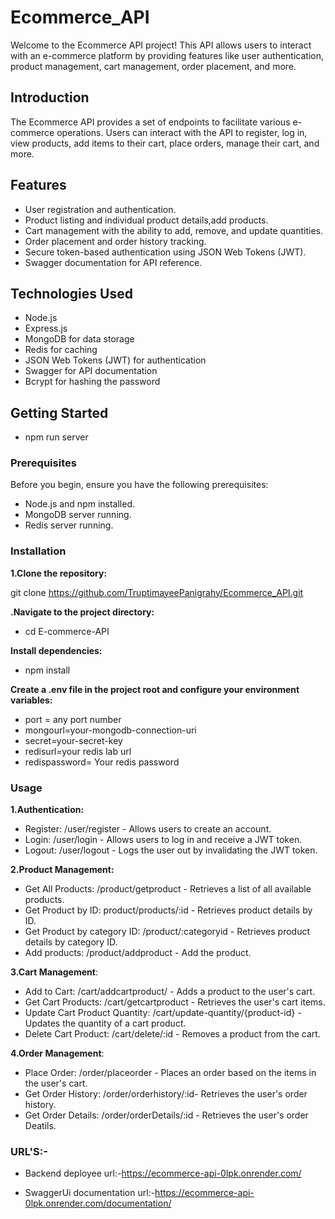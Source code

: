 # Ecommerce_API

Welcome to the Ecommerce API project! This API allows users to interact with an e-commerce platform by providing features like user authentication, product management, cart management, order placement, and more.

## Introduction

The Ecommerce API provides a set of endpoints to facilitate various e-commerce operations. Users can interact with the API to register, log in, view products, add items to their cart, place orders, manage their cart, and more.

## Features

- User registration and authentication.
- Product listing and individual product details,add products.
- Cart management with the ability to add, remove, and update quantities.
- Order placement and order history tracking.
- Secure token-based authentication using JSON Web Tokens (JWT).
- Swagger documentation for API reference.

## Technologies Used

- Node.js
- Express.js
- MongoDB for data storage
- Redis for caching
- JSON Web Tokens (JWT) for authentication
- Swagger for API documentation
- Bcrypt for hashing the password

## Getting Started

- npm run server

### Prerequisites

Before you begin, ensure you have the following prerequisites:

- Node.js and npm installed.
- MongoDB server running.
- Redis server running.

### Installation

<b>1.Clone the repository:</b>

git clone https://github.com/TruptimayeePanigrahy/Ecommerce_API.git

<b>.Navigate to the project directory:</b>

- cd E-commerce-API

<b>Install dependencies:</b>

- npm install

<b>Create a .env file in the project root and configure your environment variables:</b>

- port = any port number
- mongourl=your-mongodb-connection-uri
- secret=your-secret-key
- redisurl=your redis lab url
- redispassword= Your redis password


### Usage

<b>1.Authentication:</b>

- Register: /user/register - Allows users to create an account.<br/>
- Login: /user/login - Allows users to log in and receive a JWT token.<br/>
- Logout: /user/logout - Logs the user out by invalidating the JWT token.<br/>

<b>2.Product Management:</b>

- Get All Products: /product/getproduct - Retrieves a list of all available products.<br/>
- Get Product by ID: product/products/:id - Retrieves product details by ID.<br/>
- Get Product by category ID: /product/:categoryid - Retrieves product details by  category ID.<br/>
- Add products: /product/addproduct - Add the product.<br/>

<b>3.Cart Management</b>:

- Add to Cart: /cart/addcartproduct/ - Adds a product to the user's cart.<br/>
- Get Cart Products: /cart/getcartproduct - Retrieves the user's cart items.<br/>
- Update Cart Product Quantity: /cart/update-quantity/{product-id} - Updates the quantity of a cart product.<br/>
- Delete Cart Product: /cart/delete/:id - Removes a product from the cart.<br/>

<b>4.Order Management</b>:

- Place Order: /order/placeorder - Places an order based on the items in the user's cart.<br/>
- Get Order History: /order/orderhistory/:id- Retrieves the user's order history.<br/>
- Get Order Details: /order/orderDetails/:id - Retrieves the user's order Deatils.<br/>


### URL'S:-
- Backend deployee url:-https://ecommerce-api-0lpk.onrender.com/

- SwaggerUi documentation url:-https://ecommerce-api-0lpk.onrender.com/documentation/
